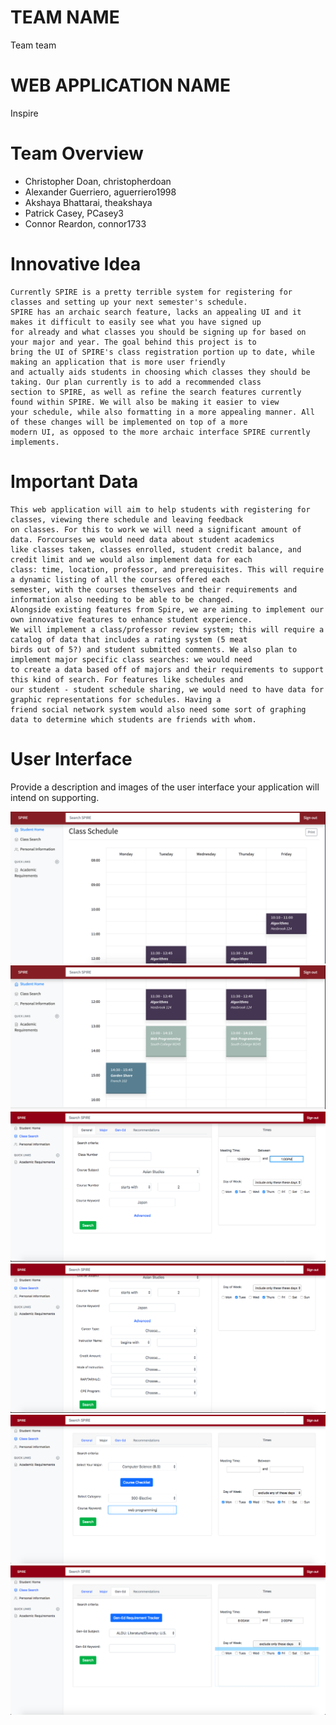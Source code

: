 # TEAM NAME
Team team

# WEB APPLICATION NAME
Inspire

# Team Overview

* Christopher Doan, christopherdoan
* Alexander Guerriero, aguerriero1998
* Akshaya Bhattarai, theakshaya
* Patrick Casey, PCasey3
* Connor Reardon, connor1733

# Innovative Idea
	Currently SPIRE is a pretty terrible system for registering for classes and setting up your next semester's schedule. 
	SPIRE has an archaic search feature, lacks an appealing UI and it makes it difficult to easily see what you have signed up
	for already and what classes you should be signing up for based on your major and year. The goal behind this project is to
	bring the UI of SPIRE's class registration portion up to date, while making an application that is more user friendly 
	and actually aids students in choosing which classes they should be taking. Our plan currently is to add a recommended class 
	section to SPIRE, as well as refine the search features currently found within SPIRE. We will also be making it easier to view 
	your schedule, while also formatting in a more appealing manner. All of these changes will be implemented on top of a more 
	modern UI, as opposed to the more archaic interface SPIRE currently implements.





# Important Data

	This web application will aim to help students with registering for classes, viewing there schedule and leaving feedback 
	on classes. For this to work we will need a significant amount of data. Forcourses we would need data about student academics 
	like classes taken, classes enrolled, student credit balance, and credit limit and we would also implement data for each 
	class: time, location, professor, and prerequisites. This will require a dynamic listing of all the courses offered each 
	semester, with the courses themselves and their requirements and information also needing to be able to be changed.
	Alongside existing features from Spire, we are aiming to implement our own innovative features to enhance student experience. 
	We will implement a class/professor review system; this will require a catalog of data that includes a rating system (5 meat 
	birds out of 5?) and student submitted comments. We also plan to implement major specific class searches: we would need 
	to create a data based off of majors and their requirements to support this kind of search. For features like schedules and 
	our student - student schedule sharing, we would need to have data for graphic representations for schedules. Having a 
	friend social network system would also need some sort of graphing data to determine which students are friends with whom.
# User Interface

Provide a description and images of the user interface your
application will intend on supporting.

![dashboard-1](imgs/dashboard1.png)
![dashboard-2](imgs/dashboard2.png)
![class-search](imgs/class-search1.png)
![class-search2](imgs/class-search2.png)
![class-search3](imgs/class-search3.png)
![class-search4](imgs/class-search4.png)

